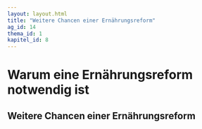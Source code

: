 ```yaml
---
layout: layout.html
title: "Weitere Chancen einer Ernährungsreform"
ag_id: 14
thema_id: 1
kapitel_id: 8
---
```


# Warum eine Ernährungsreform notwendig ist

## Weitere Chancen einer Ernährungsreform

